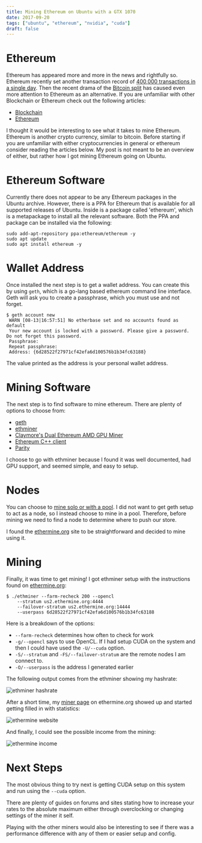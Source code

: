 ```yaml
---
title: Mining Ethereum on Ubuntu with a GTX 1070
date: 2017-09-20
tags: ["ubuntu", "ethereum", "nvidia", "cuda"]
draft: false
---
```


# Ethereum

Ethereum has appeared more and more in the news and rightfully so. Ethereum recently set another transaction record of [400,000 transactions in a single day](https://venturebeat.com/2017/08/15/ethereum-sets-new-transaction-record-outperforms-bitcoin/). Then the recent drama of the [Bitcoin split](https://www.forbes.com/sites/haroldstark/2017/08/17/chaos-ensues-as-bitcoin-splits-into-two-separate-cryptocurrencies/#1d3d1b7464fc) has caused even more attention to Ethereum as an alternative. If you are unfamiliar with other Blockchain or Ethereum check out the following articles:

* [Blockchain](https://thenextweb.com/evergreen/2017/07/04/ultimate-3500-word-plain-english-guide-blockchain/)
* [Ethereum](https://thenextweb.com/contributors/2017/08/10/ultimate-2000-word-plain-english-guide-ethereum/?utm_source=copypaste&utm_medium=referral&utm_content=The%20ultimate,%202000-word,%20plain%20English%20guide%20to%20Ethereum&utm_campaign=share%2Bbutton)

I thought it would be interesting to see what it takes to mine Ethereum. Ethereum is another crypto currency, similar to bitcoin. Before starting if you are unfamiliar with either cryptocurrencies in general or ethereum consider reading the articles below. My post is not meant to be an overview of either, but rather how I got mining Ethereum going on Ubuntu.

# Ethereum Software

Currently there does not appear to be any Ethereum packages in the Ubuntu archive. However, there is a PPA for Ethereum that is available for all supported releases of Ubuntu. Inside is a package called 'ethereum', which is a metapackage to install all the relevant software. Both the PPA and package can be installed via the following:

```shell
sudo add-apt-repository ppa:ethereum/ethereum -y
sudo apt update
sudo apt install ethereum -y
```

# Wallet Address

Once installed the next step is to get a wallet address. You can create this by using `geth`, which is a go-lang based ethereum command line interface. Geth will ask you to create a passphrase, which you must use and not forget.

```shell
$ geth account new
 WARN [08-13|16:57:51] No etherbase set and no accounts found as default
 Your new account is locked with a password. Please give a password. Do not forget this password.
 Passphrase:
 Repeat passphrase:
 Address: {6d28522f27971cf42efa6d100576b1b34fc63188}
```

The value printed as the address is your personal wallet address.

# Mining Software

The next step is to find software to mine ethereum. There are plenty of options to choose from:

* [geth](https://github.com/ethereum/go-ethereum)
* [ethminer](https://github.com/ethereum-mining/ethminer)
* [Claymore's Dual Ethereum AMD GPU Miner](https://github.com/nanopool/Claymore-Dual-Miner)
* [Ethereum C++ client](https://github.com/ethereum/cpp-ethereum)
* [Parity](https://github.com/paritytech/parity)

I choose to go with ethminer because I found it was well documented, had GPU support, and seemed simple, and easy to setup.

# Nodes

You can choose to [mine solo or with a pool](https://forum.ethereum.org/discussion/4559/solo-vs-pool). I did not want to get geth setup to act as a node, so I instead choose to mine in a pool. Therefore, before mining we need to find a node to determine where to push our store.

I found the [ethermine.org](https://ethermine.org/) site to be straightforward and decided to mine using it.

# Mining

Finally, it was time to get mining! I got ethminer setup with the instructions found on [ethermine.org](https://ethermine.org/):

```shell
$ ./ethminer --farm-recheck 200 --opencl
    --stratum us2.ethermine.org:4444
    --failover-stratum us2.ethermine.org:14444
    --userpass 6d28522f27971cf42efa6d100576b1b34fc63188
```

Here is a breakdown of the options:

* `--farm-recheck` determines how often to check for work
* `-g/--opencl` says to use OpenCL. If I had setup CUDA on the system and then I could have used the `-U/--cuda` option.
* `-S/--stratum` and `-FS/--failover-stratum` are the remote nodes I am connect to.
* `-O/--userpass` is the address I generated earlier

The following output comes from the ethminer showing my hashrate:

![ethminer hashrate](/img/etherium/hash_rate.png#center)

After a short time, my [miner page](https://ethermine.org/miners/6d28522f27971cf42efa6d100576b1b34fc63188) on ethermine.org showed up and started getting filled in with statistics:

![ethermine website](/img/etherium/website.png)

And finally, I could see the possible income from the mining:

![ethermine income](/img/etherium/income.png)

# Next Steps

The most obvious thing to try next is getting CUDA setup on this system and run using the `--cuda` option.

There are plenty of guides on forums and sites stating how to increase your rates to the absolute maximum either through overclocking or changing settings of the miner it self.

Playing with the other miners would also be interesting to see if there was a performance difference with any of them or easier setup and config.
